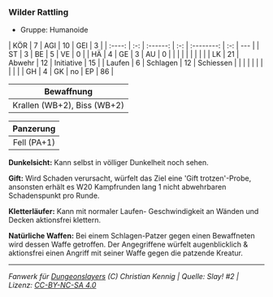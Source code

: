 ### Wilder Rattling

- Gruppe: Humanoide

|  KÖR   |  7  |   AGI    | 10  |    GEI     |  3  |
| :----: | :-: | :------: | :-: | :--------: | :-: | --- |
|   ST   |  3  |    BE    |  5  |     VE     |  0  |
|   HÄ   |  4  |    GE    |  3  |     AU     |  0  |
|        |     |          |     |            |     |     |
|   LK   | 21  |  Abwehr  | 12  | Initiative | 15  |
| Laufen |  6  | Schlagen | 12  | Schiessen  |     |
|        |     |          |     |            |     |     |
|   GH   |  4  |    GK    | no  |     EP     | 86  |

|         Bewaffnung          |
| :-------------------------: |
| Krallen (WB+2), Biss (WB+2) |

|  Panzerung  |
| :---------: |
| Fell (PA+1) |

**Dunkelsicht:** Kann selbst in völliger Dunkelheit noch sehen.

**Gift:** Wird Schaden verursacht, würfelt das Ziel eine 'Gift trotzen'-Probe, ansonsten erhält es W20 Kampfrunden lang 1 nicht abwehrbaren Schadenspunkt pro Runde.

**Kletterläufer:** Kann mit normaler Laufen- Geschwindigkeit an Wänden und Decken aktionsfrei klettern.

**Natürliche Waffen:** Bei einem Schlagen-Patzer gegen einen Bewaffneten wird dessen Waffe getroffen. Der Angegriffene würfelt augenblicklich & aktionsfrei einen Angriff mit seiner Waffe gegen die patzende Kreatur.

---

_Fanwerk für [Dungeonslayers](https://www.dungeonslayers.net/) (C) Christian Kennig | Quelle: Slay! #2 | Lizenz: [CC-BY-NC-SA 4.0](https://creativecommons.org/licenses/by-nc-sa/4.0/deed.de)_
